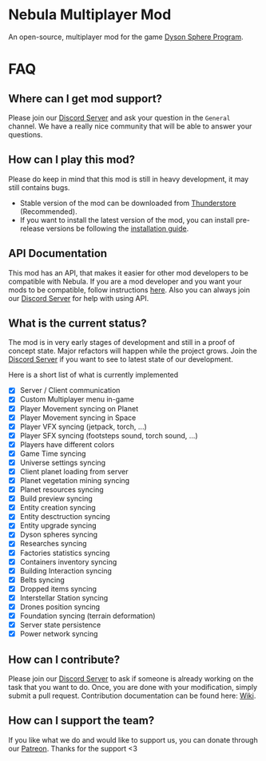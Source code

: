 # Nebula Multiplayer Mod

An open-source, multiplayer mod for the game [Dyson Sphere Program](https://store.steampowered.com/app/1366540/Dyson_Sphere_Program/).

# FAQ

## Where can I get mod support?

Please join our [Discord Server](https://discord.gg/UHeB2QvgDa) and ask your question in the `General` channel. We have a really nice community that will be able to answer your questions.

## How can I play this mod?

Please do keep in mind that this mod is still in heavy development, it may still contains bugs.

- Stable version of the mod can be downloaded from [Thunderstore](https://dsp.thunderstore.io/package/nebula/NebulaMultiplayerMod/) (Recommended).
- If you want to install the latest version of the mod, you can install pre-release versions be following the [installation guide](https://github.com/hubastard/nebula/wiki/Installing-a-pre-release-version).

## API Documentation

This mod has an API, that makes it easier for other mod developers to be compatible with Nebula. If you are a mod developer and you want your mods to be compatible, follow instructions [here](https://github.com/hubastard/nebula/wiki/Nebula-mod-API). Also you can always join our [Discord Server](https://discord.gg/UHeB2QvgDa) for help with using API.

## What is the current status?

The mod is in very early stages of development and still in a proof of concept state. Major refactors will happen while the project grows. Join the [Discord Server](https://discord.gg/UHeB2QvgDa) if you want to see to latest state of our development.

Here is a short list of what is currently implemented

- [x] Server / Client communication
- [x] Custom Multiplayer menu in-game
- [x] Player Movement syncing on Planet
- [x] Player Movement syncing in Space
- [x] Player VFX syncing (jetpack, torch, ...)
- [x] Player SFX syncing (footsteps sound, torch sound, ...)
- [x] Players have different colors
- [x] Game Time syncing
- [x] Universe settings syncing
- [x] Client planet loading from server
- [x] Planet vegetation mining syncing
- [x] Planet resources syncing
- [x] Build preview syncing
- [x] Entity creation syncing
- [x] Entity desctruction syncing
- [x] Entity upgrade syncing
- [x] Dyson spheres syncing
- [x] Researches syncing
- [x] Factories statistics syncing
- [x] Containers inventory syncing
- [x] Building Interaction syncing
- [x] Belts syncing
- [x] Dropped items syncing
- [x] Interstellar Station syncing
- [x] Drones position syncing
- [x] Foundation syncing (terrain deformation)
- [x] Server state persistence
- [x] Power network syncing

## How can I contribute?

Please join our [Discord Server](https://discord.gg/UHeB2QvgDa) to ask if someone is already working on the task that you want to do. Once, you are done with your modification, simply submit a pull request. Contribution documentation can be found here: [Wiki](https://github.com/hubastard/nebula/wiki/Setting-up-a-development-environment).

## How can I support the team?

If you like what we do and would like to support us, you can donate through our [Patreon](https://www.patreon.com/nebula_mod_team). Thanks for the support <3

